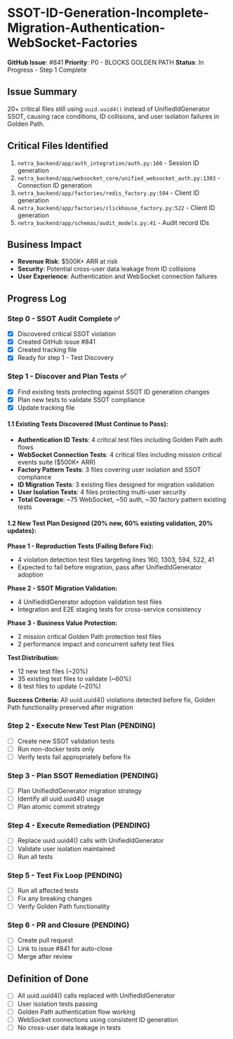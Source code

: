 # SSOT-ID-Generation-Incomplete-Migration-Authentication-WebSocket-Factories

**GitHub Issue**: #841
**Priority**: P0 - BLOCKS GOLDEN PATH
**Status**: In Progress - Step 1 Complete

## Issue Summary
20+ critical files still using `uuid.uuid4()` instead of UnifiedIdGenerator SSOT, causing race conditions, ID collisions, and user isolation failures in Golden Path.

## Critical Files Identified
1. `netra_backend/app/auth_integration/auth.py:160` - Session ID generation
2. `netra_backend/app/websocket_core/unified_websocket_auth.py:1303` - Connection ID generation
3. `netra_backend/app/factories/redis_factory.py:594` - Client ID generation
4. `netra_backend/app/factories/clickhouse_factory.py:522` - Client ID generation
5. `netra_backend/app/schemas/audit_models.py:41` - Audit record IDs

## Business Impact
- **Revenue Risk**: $500K+ ARR at risk
- **Security**: Potential cross-user data leakage from ID collisions
- **User Experience**: Authentication and WebSocket connection failures

## Progress Log

### Step 0 - SSOT Audit Complete ✅
- [x] Discovered critical SSOT violation
- [x] Created GitHub issue #841
- [x] Created tracking file
- [x] Ready for step 1 - Test Discovery

### Step 1 - Discover and Plan Tests ✅
- [x] Find existing tests protecting against SSOT ID generation changes
- [x] Plan new tests to validate SSOT compliance
- [x] Update tracking file

#### 1.1 Existing Tests Discovered (Must Continue to Pass):
- **Authentication ID Tests**: 4 critical test files including Golden Path auth flows
- **WebSocket Connection Tests**: 4 critical files including mission critical events suite ($500K+ ARR)
- **Factory Pattern Tests**: 3 files covering user isolation and SSOT compliance
- **ID Migration Tests**: 3 existing files designed for migration validation
- **User Isolation Tests**: 4 files protecting multi-user security
- **Total Coverage**: ~75 WebSocket, ~50 auth, ~30 factory pattern existing tests

#### 1.2 New Test Plan Designed (20% new, 60% existing validation, 20% updates):
**Phase 1 - Reproduction Tests (Failing Before Fix):**
- 4 violation detection test files targeting lines 160, 1303, 594, 522, 41
- Expected to fail before migration, pass after UnifiedIdGenerator adoption

**Phase 2 - SSOT Migration Validation:**
- 4 UnifiedIdGenerator adoption validation test files
- Integration and E2E staging tests for cross-service consistency

**Phase 3 - Business Value Protection:**
- 2 mission critical Golden Path protection test files
- 2 performance impact and concurrent safety test files

**Test Distribution:**
- 12 new test files (~20%)
- 35 existing test files to validate (~60%)
- 8 test files to update (~20%)

**Success Criteria:** All uuid.uuid4() violations detected before fix, Golden Path functionality preserved after migration

### Step 2 - Execute New Test Plan (PENDING)
- [ ] Create new SSOT validation tests
- [ ] Run non-docker tests only
- [ ] Verify tests fail appropriately before fix

### Step 3 - Plan SSOT Remediation (PENDING)
- [ ] Plan UnifiedIdGenerator migration strategy
- [ ] Identify all uuid.uuid4() usage
- [ ] Plan atomic commit strategy

### Step 4 - Execute Remediation (PENDING)
- [ ] Replace uuid.uuid4() calls with UnifiedIdGenerator
- [ ] Validate user isolation maintained
- [ ] Run all tests

### Step 5 - Test Fix Loop (PENDING)
- [ ] Run all affected tests
- [ ] Fix any breaking changes
- [ ] Verify Golden Path functionality

### Step 6 - PR and Closure (PENDING)
- [ ] Create pull request
- [ ] Link to issue #841 for auto-close
- [ ] Merge after review

## Definition of Done
- [ ] All uuid.uuid4() calls replaced with UnifiedIdGenerator
- [ ] User isolation tests passing
- [ ] Golden Path authentication flow working
- [ ] WebSocket connections using consistent ID generation
- [ ] No cross-user data leakage in tests